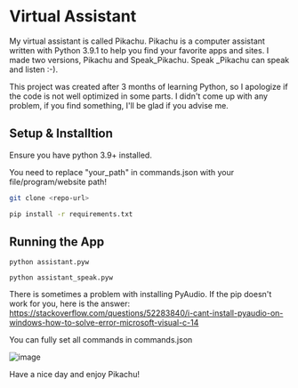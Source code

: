 # Virtual Assistant
My virtual assistant is called Pikachu. Pikachu is a computer assistant written with Python 3.9.1 to help you find your favorite apps and sites.
I made two versions, Pikachu and Speak_Pikachu. Speak _Pikachu can speak and listen :-).

This project was created after 3 months of learning Python, so I apologize if the code is not well optimized in some parts. I didn't come up with any problem, if you find something, I'll be glad if you advise me.

## Setup & Installtion
Ensure you have python 3.9+ installed.

You need to replace "your_path" in commands.json with your file/program/website path!

```bash
git clone <repo-url>
```
```bash
pip install -r requirements.txt
```

## Running the App
```
python assistant.pyw
```

```
python assistant_speak.pyw
```

There is sometimes a problem with installing PyAudio. If the pip doesn't work for you, here is the answer:
https://stackoverflow.com/questions/52283840/i-cant-install-pyaudio-on-windows-how-to-solve-error-microsoft-visual-c-14


You can fully set all commands in commands.json

![image](https://user-images.githubusercontent.com/77114577/113544435-874f3b00-95e8-11eb-848a-492fc5fb5ec1.png)

Have a nice day and enjoy Pikachu!